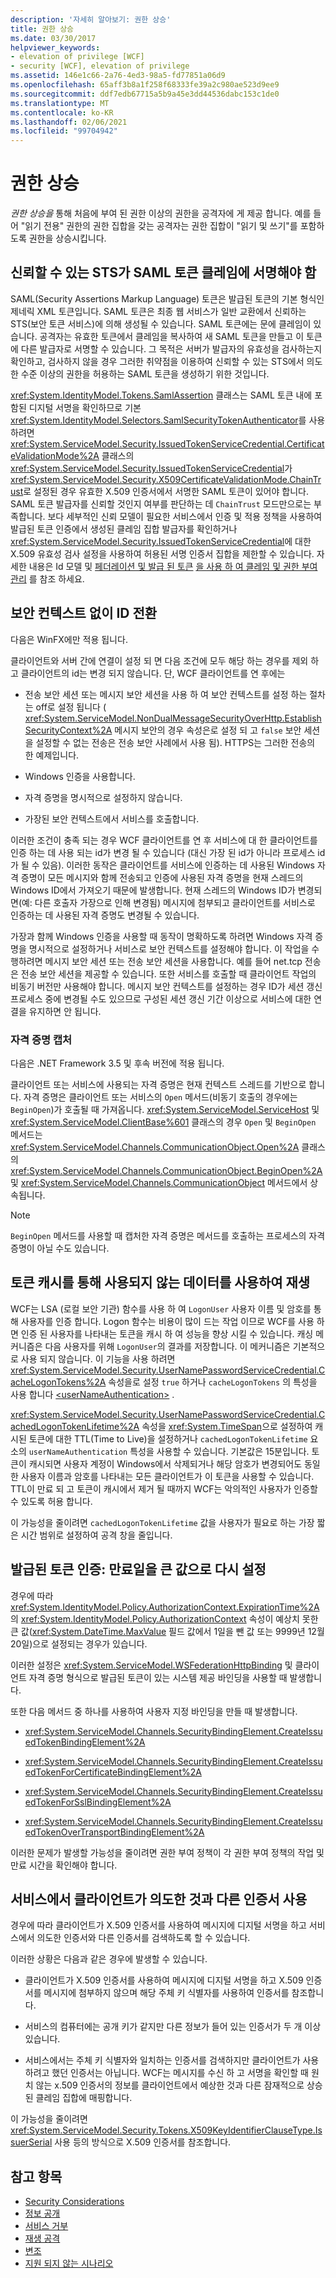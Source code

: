 ```yaml
---
description: '자세히 알아보기: 권한 상승'
title: 권한 상승
ms.date: 03/30/2017
helpviewer_keywords:
- elevation of privilege [WCF]
- security [WCF], elevation of privilege
ms.assetid: 146e1c66-2a76-4ed3-98a5-fd77851a06d9
ms.openlocfilehash: 65aff3b8a1f258f68333fe39a2c980ae523d9ee9
ms.sourcegitcommit: ddf7edb67715a5b9a45e3dd44536dabc153c1de0
ms.translationtype: MT
ms.contentlocale: ko-KR
ms.lasthandoff: 02/06/2021
ms.locfileid: "99704942"
---
```

# <a name="elevation-of-privilege"></a>권한 상승

*권한 상승을* 통해 처음에 부여 된 권한 이상의 권한을 공격자에 게 제공 합니다. 예를 들어 "읽기 전용" 권한의 권한 집합을 갖는 공격자는 권한 집합이 "읽기 및 쓰기"를 포함하도록 권한을 상승시킵니다.  
  
## <a name="trusted-sts-should-sign-saml-token-claims"></a>신뢰할 수 있는 STS가 SAML 토큰 클레임에 서명해야 함  

 SAML(Security Assertions Markup Language) 토큰은 발급된 토큰의 기본 형식인 제네릭 XML 토큰입니다. SAML 토큰은 최종 웹 서비스가 일반 교환에서 신뢰하는 STS(보안 토큰 서비스)에 의해 생성될 수 있습니다. SAML 토큰에는 문에 클레임이 있습니다. 공격자는 유효한 토큰에서 클레임을 복사하여 새 SAML 토큰을 만들고 이 토큰에 다른 발급자로 서명할 수 있습니다. 그 목적은 서버가 발급자의 유효성을 검사하는지 확인하고, 검사하지 않을 경우 그러한 취약점을 이용하여 신뢰할 수 있는 STS에서 의도한 수준 이상의 권한을 허용하는 SAML 토큰을 생성하기 위한 것입니다.  
  
 <xref:System.IdentityModel.Tokens.SamlAssertion> 클래스는 SAML 토큰 내에 포함된 디지털 서명을 확인하므로 기본 <xref:System.IdentityModel.Selectors.SamlSecurityTokenAuthenticator>를 사용하려면 <xref:System.ServiceModel.Security.IssuedTokenServiceCredential.CertificateValidationMode%2A> 클래스의 <xref:System.ServiceModel.Security.IssuedTokenServiceCredential>가 <xref:System.ServiceModel.Security.X509CertificateValidationMode.ChainTrust>로 설정된 경우 유효한 X.509 인증서에서 서명한 SAML 토큰이 있어야 합니다. SAML 토큰 발급자를 신뢰할 것인지 여부를 판단하는 데 `ChainTrust` 모드만으로는 부족합니다. 보다 세부적인 신뢰 모델이 필요한 서비스에서 인증 및 적용 정책을 사용하여 발급된 토큰 인증에서 생성된 클레임 집합 발급자를 확인하거나 <xref:System.ServiceModel.Security.IssuedTokenServiceCredential>에 대한 X.509 유효성 검사 설정을 사용하여 허용된 서명 인증서 집합을 제한할 수 있습니다. 자세한 내용은 Id 모델 및 [페더레이션 및 발급 된 토큰](federation-and-issued-tokens.md) [을 사용 하 여 클레임 및 권한 부여 관리](managing-claims-and-authorization-with-the-identity-model.md) 를 참조 하세요.  
  
## <a name="switching-identity-without-a-security-context"></a>보안 컨텍스트 없이 ID 전환  

 다음은 WinFX에만 적용 됩니다.  
  
 클라이언트와 서버 간에 연결이 설정 되 면 다음 조건에 모두 해당 하는 경우를 제외 하 고 클라이언트의 id는 변경 되지 않습니다. 단, WCF 클라이언트를 연 후에는  
  
- 전송 보안 세션 또는 메시지 보안 세션을 사용 하 여 보안 컨텍스트를 설정 하는 절차는 off로 설정 됩니다 ( <xref:System.ServiceModel.NonDualMessageSecurityOverHttp.EstablishSecurityContext%2A> 메시지 보안의 경우 속성은로 설정 되 고 `false` 보안 세션을 설정할 수 없는 전송은 전송 보안 사례에서 사용 됨). HTTPS는 그러한 전송의 한 예제입니다.  
  
- Windows 인증을 사용합니다.  
  
- 자격 증명을 명시적으로 설정하지 않습니다.  
  
- 가장된 보안 컨텍스트에서 서비스를 호출합니다.  
  
 이러한 조건이 충족 되는 경우 WCF 클라이언트를 연 후 서비스에 대 한 클라이언트를 인증 하는 데 사용 되는 id가 변경 될 수 있습니다 (대신 가장 된 id가 아니라 프로세스 id가 될 수 있음). 이러한 동작은 클라이언트를 서비스에 인증하는 데 사용된 Windows 자격 증명이 모든 메시지와 함께 전송되고 인증에 사용된 자격 증명을 현재 스레드의 Windows ID에서 가져오기 때문에 발생합니다. 현재 스레드의 Windows ID가 변경되면(예: 다른 호출자 가장으로 인해 변경됨) 메시지에 첨부되고 클라이언트를 서비스로 인증하는 데 사용된 자격 증명도 변경될 수 있습니다.  
  
 가장과 함께 Windows 인증을 사용할 때 동작이 명확하도록 하려면 Windows 자격 증명을 명시적으로 설정하거나 서비스로 보안 컨텍스트를 설정해야 합니다. 이 작업을 수행하려면 메시지 보안 세션 또는 전송 보안 세션을 사용합니다. 예를 들어 net.tcp 전송은 전송 보안 세션을 제공할 수 있습니다. 또한 서비스를 호출할 때 클라이언트 작업의 비동기 버전만 사용해야 합니다. 메시지 보안 컨텍스트를 설정하는 경우 ID가 세션 갱신 프로세스 중에 변경될 수도 있으므로 구성된 세션 갱신 기간 이상으로 서비스에 대한 연결을 유지하면 안 됩니다.  
  
### <a name="credentials-capture"></a>자격 증명 캡처  

 다음은 .NET Framework 3.5 및 후속 버전에 적용 됩니다.  
  
 클라이언트 또는 서비스에 사용되는 자격 증명은 현재 컨텍스트 스레드를 기반으로 합니다. 자격 증명은 클라이언트 또는 서비스의 `Open` 메서드(비동기 호출의 경우에는 `BeginOpen`)가 호출될 때 가져옵니다. <xref:System.ServiceModel.ServiceHost> 및 <xref:System.ServiceModel.ClientBase%601> 클래스의 경우 `Open` 및 `BeginOpen` 메서드는 <xref:System.ServiceModel.Channels.CommunicationObject.Open%2A> 클래스의 <xref:System.ServiceModel.Channels.CommunicationObject.BeginOpen%2A> 및 <xref:System.ServiceModel.Channels.CommunicationObject> 메서드에서 상속됩니다.  
  
> [!NOTE]
> `BeginOpen` 메서드를 사용할 때 캡처한 자격 증명은 메서드를 호출하는 프로세스의 자격 증명이 아닐 수도 있습니다.  
  
## <a name="token-caches-allow-replay-using-obsolete-data"></a>토큰 캐시를 통해 사용되지 않는 데이터를 사용하여 재생  

 WCF는 LSA (로컬 보안 기관) 함수를 사용 하 여 `LogonUser` 사용자 이름 및 암호를 통해 사용자를 인증 합니다. Logon 함수는 비용이 많이 드는 작업 이므로 WCF를 사용 하면 인증 된 사용자를 나타내는 토큰을 캐시 하 여 성능을 향상 시킬 수 있습니다. 캐싱 메커니즘은 다음 사용자를 위해 `LogonUser`의 결과를 저장합니다. 이 메커니즘은 기본적으로 사용 되지 않습니다. 이 기능을 사용 하려면 <xref:System.ServiceModel.Security.UserNamePasswordServiceCredential.CacheLogonTokens%2A> 속성을로 설정 `true` 하거나 `cacheLogonTokens` 의 특성을 사용 합니다 [\<userNameAuthentication>](../../configure-apps/file-schema/wcf/usernameauthentication.md) .  
  
 <xref:System.ServiceModel.Security.UserNamePasswordServiceCredential.CachedLogonTokenLifetime%2A> 속성을 <xref:System.TimeSpan>으로 설정하여 캐시된 토큰에 대한 TTL(Time to Live)을 설정하거나 `cachedLogonTokenLifetime` 요소의 `userNameAuthentication` 특성을 사용할 수 있습니다. 기본값은 15분입니다. 토큰이 캐시되면 사용자 계정이 Windows에서 삭제되거나 해당 암호가 변경되어도 동일한 사용자 이름과 암호를 나타내는 모든 클라이언트가 이 토큰을 사용할 수 있습니다. TTL이 만료 되 고 토큰이 캐시에서 제거 될 때까지 WCF는 악의적인 사용자가 인증할 수 있도록 허용 합니다.  
  
 이 가능성을 줄이려면 `cachedLogonTokenLifetime` 값을 사용자가 필요로 하는 가장 짧은 시간 범위로 설정하여 공격 창을 줄입니다.  
  
## <a name="issued-token-authorization-expiration-reset-to-large-value"></a>발급된 토큰 인증: 만료일을 큰 값으로 다시 설정  

 경우에 따라 <xref:System.IdentityModel.Policy.AuthorizationContext.ExpirationTime%2A>의 <xref:System.IdentityModel.Policy.AuthorizationContext> 속성이 예상치 못한 큰 값(<xref:System.DateTime.MaxValue> 필드 값에서 1일을 뺀 값 또는 9999년 12월 20일)으로 설정되는 경우가 있습니다.  
  
 이러한 설정은 <xref:System.ServiceModel.WSFederationHttpBinding> 및 클라이언트 자격 증명 형식으로 발급된 토큰이 있는 시스템 제공 바인딩을 사용할 때 발생합니다.  
  
 또한 다음 메서드 중 하나를 사용하여 사용자 지정 바인딩을 만들 때 발생합니다.  
  
- <xref:System.ServiceModel.Channels.SecurityBindingElement.CreateIssuedTokenBindingElement%2A>  
  
- <xref:System.ServiceModel.Channels.SecurityBindingElement.CreateIssuedTokenForCertificateBindingElement%2A>  
  
- <xref:System.ServiceModel.Channels.SecurityBindingElement.CreateIssuedTokenForSslBindingElement%2A>  
  
- <xref:System.ServiceModel.Channels.SecurityBindingElement.CreateIssuedTokenOverTransportBindingElement%2A>  
  
 이러한 문제가 발생할 가능성을 줄이려면 권한 부여 정책이 각 권한 부여 정책의 작업 및 만료 시간을 확인해야 합니다.  
  
## <a name="the-service-uses-a-different-certificate-than-the-client-intended"></a>서비스에서 클라이언트가 의도한 것과 다른 인증서 사용  

 경우에 따라 클라이언트가 X.509 인증서를 사용하여 메시지에 디지털 서명을 하고 서비스에서 의도한 인증서와 다른 인증서를 검색하도록 할 수 있습니다.  
  
 이러한 상황은 다음과 같은 경우에 발생할 수 있습니다.  
  
- 클라이언트가 X.509 인증서를 사용하여 메시지에 디지털 서명을 하고 X.509 인증서를 메시지에 첨부하지 않으며 해당 주체 키 식별자를 사용하여 인증서를 참조합니다.  
  
- 서비스의 컴퓨터에는 공개 키가 같지만 다른 정보가 들어 있는 인증서가 두 개 이상 있습니다.  
  
- 서비스에서는 주체 키 식별자와 일치하는 인증서를 검색하지만 클라이언트가 사용하려고 했던 인증서는 아닙니다. WCF는 메시지를 수신 하 고 서명을 확인할 때 원치 않는 x.509 인증서의 정보를 클라이언트에서 예상한 것과 다른 잠재적으로 상승 된 클레임 집합에 매핑합니다.  
  
 이 가능성을 줄이려면 <xref:System.ServiceModel.Security.Tokens.X509KeyIdentifierClauseType.IssuerSerial> 사용 등의 방식으로 X.509 인증서를 참조합니다.  
  
## <a name="see-also"></a>참고 항목

- [Security Considerations](security-considerations-in-wcf.md)
- [정보 공개](information-disclosure.md)
- [서비스 거부](denial-of-service.md)
- [재생 공격](replay-attacks.md)
- [변조](tampering.md)
- [지원 되지 않는 시나리오](unsupported-scenarios.md)
